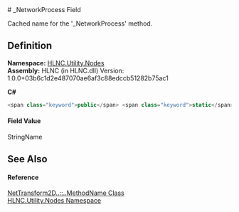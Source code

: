 ﻿<document xml:space="preserve">
<file name="F_HLNC_Utility_Nodes_NetTransform2D_MethodName__NetworkProcess" /># _NetworkProcess Field<span id="PageHeader"> </span>


Cached name for the '_NetworkProcess' method.

<SectionTitle xml:space="preserve">

## Definition
</SectionTitle>**Namespace:** <a href="N_HLNC_Utility_Nodes">HLNC.Utility.Nodes</a>  
**Assembly:** HLNC (in HLNC.dll) Version: 1.0.0+03b6c1d2e487070ae6af3c88edccb51282b75ac1

**C#**
``` C#
<span class="keyword">public</span> <span class="keyword">static</span> <span class="keyword">readonly</span> <span class="identifier">StringName</span> <span class="identifier">_NetworkProcess</span>
```

<SectionTitle xml:space="preserve">

#### Field Value
</SectionTitle><span class="noLink">StringName</span><SectionTitle xml:space="preserve">

## See Also
<span id="seeAlso"> </span></SectionTitle><SectionTitle xml:space="preserve">

#### Reference
</SectionTitle><a href="T_HLNC_Utility_Nodes_NetTransform2D_MethodName">NetTransform2D<span class="languageSpecificText"><span class="cs">.</span><span class="vb">.</span><span class="cpp">::</span><span class="nu">.</span><span class="fs">.</span></span>MethodName Class</a>  
<a href="N_HLNC_Utility_Nodes">HLNC.Utility.Nodes Namespace</a>  
</document>